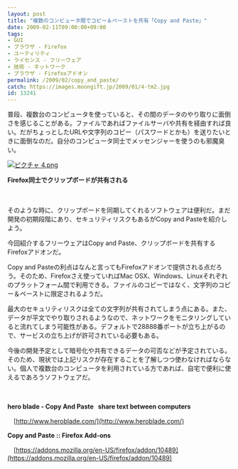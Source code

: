 ```yaml
---
layout: post
title: "複数のコンピュータ間でコピー＆ペーストを共有「Copy and Paste」"
date: 2009-02-11T09:00:00+09:00
tags: 
- GUI
- ブラウザ - Firefox
- ユーティリティ
- ライセンス - フリーウェア
- 技術 - ネットワーク
- ブラウザ - Firefoxアドオン
permalink: /2009/02/copy_and_paste/
catch: https://images.moongift.jp/2009/01/4-tm2.jpg
id: 13241
---
```

普段、複数台のコンピュータを使っていると、その間のデータのやり取りに面倒さを感じることがある。ファイルであればファイルサーバや共有を経由すれば良い。だがちょっとしたURLや文字列のコピー（パスワードとかも）を送りたいときに面倒なのだ。自分のコンピュータ同士でメッセンジャーを使うのも邪魔臭い。

  

[![ピクチャ 4.png](https://images.moongift.jp/2009/01/4-tm2.jpg)](https://images.moongift.jp/2009/01/44.png)  
  
**Firefox同士でクリップボードが共有される**

  

　

  

そのような時に、クリップボードを同期してくれるソフトウェアは便利だ。まだ開発の初期段階にあり、セキュリティリスクもあるがCopy and Pasteを紹介しよう。

  

今回紹介するフリーウェアはCopy and Paste、クリップボードを共有するFirefoxアドオンだ。

  
<!--more-->

Copy and Pasteの利点はなんと言ってもFirefoxアドオンで提供される点だろう。そのため、Firefoxさえ使っていればMac OSX、Windows、Linuxそれぞれのプラットフォーム間で利用できる。ファイルのコピーではなく、文字列のコピー＆ペーストに限定されるようだ。

  

最大のセキュリティリスクは全ての文字列が共有されてしまう点にある。また、データが平文でやり取りされるようなので、ネットワークをモニタリングしていると流れてしまう可能性がある。デフォルトで28888番ポートが立ち上がるので、サービスの立ち上げが許可されている必要もある。

  

今後の開発予定として暗号化や共有できるデータの可否などが予定されている。そのため、現状では上記リスクが存在することを了解しつつ使わなければならない。個人で複数台のコンピュータを利用されている方であれば、自宅で便利に使えるであろうソフトウェアだ。

  

　

  

**hero blade - Copy And Paste&nbsp;&nbsp; share text between computers**  
  
　[http://www.heroblade.com/](http://www.heroblade.com/)

  

**Copy and Paste :: Firefox Add-ons**  
  
　[https://addons.mozilla.org/en-US/firefox/addon/10489](https://addons.mozilla.org/en-US/firefox/addon/10489)

  
  
